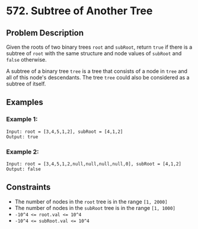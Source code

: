 # 572. Subtree of Another Tree

## Problem Description

Given the roots of two binary trees `root` and `subRoot`, return `true` if there is a subtree of `root` with the same structure and node values of `subRoot` and `false` otherwise.

A subtree of a binary tree `tree` is a tree that consists of a node in `tree` and all of this node's descendants. The tree `tree` could also be considered as a subtree of itself.

## Examples

### Example 1:
```
Input: root = [3,4,5,1,2], subRoot = [4,1,2]
Output: true
```

### Example 2:
```
Input: root = [3,4,5,1,2,null,null,null,null,0], subRoot = [4,1,2]
Output: false
```

## Constraints

- The number of nodes in the `root` tree is in the range `[1, 2000]`
- The number of nodes in the `subRoot` tree is in the range `[1, 1000]`
- `-10^4 <= root.val <= 10^4`
- `-10^4 <= subRoot.val <= 10^4`
